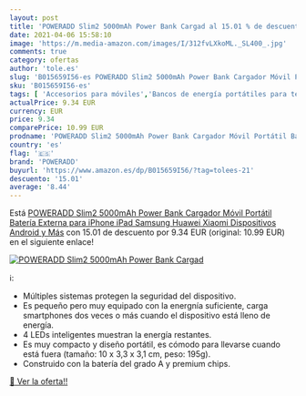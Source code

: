 ```yaml
---
layout: post
title: 'POWERADD Slim2 5000mAh Power Bank Cargad al 15.01 % de descuento'
date: 2021-04-06 15:58:10
image: 'https://m.media-amazon.com/images/I/312fvLXkoML._SL400_.jpg'
comments: true
category: ofertas
author: 'tole.es'
slug: 'B015659I56-es POWERADD Slim2 5000mAh Power Bank Cargador Móvil Portátil...'
sku: 'B015659I56-es'
tags: [ 'Accesorios para móviles','Bancos de energía portátiles para teléfonos móviles','Cargadores para móviles','Comunicación móvil y accesorios','Electrónica','ipad','iphone','poweradd', ]
actualPrice: 9.34 EUR
currency: EUR
price: 9.34
comparePrice: 10.99 EUR
prodname: 'POWERADD Slim2 5000mAh Power Bank Cargador Móvil Portátil Batería Externa para iPhone iPad Samsung Huawei Xiaomi Dispositivos Android y Más'
country: 'es'
flag: '🇪🇸'
brand: 'POWERADD'
buyurl: 'https://www.amazon.es/dp/B015659I56/?tag=tolees-21'
descuento: '15.01'
average: '8.44'
---
```


Está [POWERADD Slim2 5000mAh Power Bank Cargador Móvil Portátil Batería Externa para iPhone iPad Samsung Huawei Xiaomi Dispositivos Android y Más](https://www.amazon.es/dp/B015659I56/?tag=tolees-21) con 15.01 de descuento por 9.34 EUR (original: 10.99 EUR) en el siguiente enlace!

[![POWERADD Slim2 5000mAh Power Bank Cargad](https://m.media-amazon.com/images/I/312fvLXkoML._SL400_.jpg)](https://www.amazon.es/dp/B015659I56/?tag=tolees-21)

ℹ️:

- Múltiples sistemas protegen la seguridad del dispositivo.
- Es pequeño pero muy equipado con la energnía suficiente, carga smartphones dos veces o más cuando el dispositivo está lleno de energía.
- 4 LEDs inteligentes muestran la energía restantes.
- Es muy compacto y diseño portátil, es cómodo para llevarse cuando está fuera (tamaño: 10 x 3,3 x 3,1 cm, peso: 195g).
- Construido con la batería del grado A y premium chips.

[🛒 Ver la oferta!!](https://www.amazon.es/dp/B015659I56/?tag=tolees-21)
